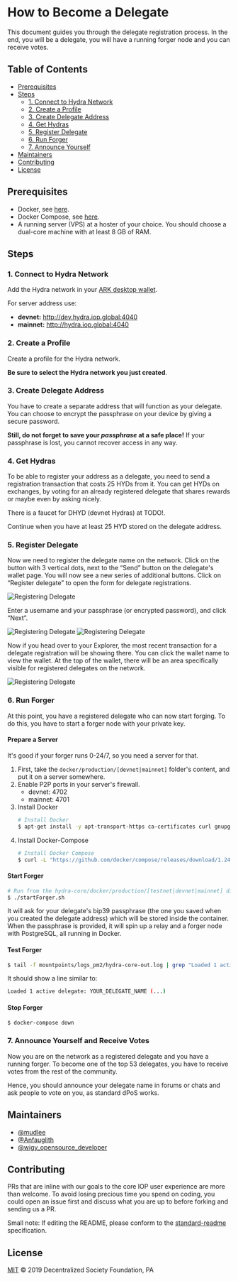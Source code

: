 # How to Become a Delegate

This document guides you through the delegate registration process. In the end, you will be a delegate, you will have a running forger node and you can receive votes.

## Table of Contents <!-- omit in toc -->

-   [Prerequisites](#Prerequisites)
-   [Steps](#Steps)
    -   [1. Connect to Hydra Network](#1.-Connect-to-Hydra-Network)
    -   [2. Create a Profile](#2.-Create-a-Profile)
    -   [3. Create Delegate Address](#3.-Create-Delegate-Address)
    -   [4. Get Hydras](#4.-Get-Hydras)
    -   [5. Register Delegate](#5.-Register-Delegate)
    -   [6. Run Forger](#6.-Run-Forger)
    -   [7. Announce Yourself](#7.-Announce-Yourself-and-Receive-Votes)
-   [Maintainers](#Maintainers)
-   [Contributing](#Contributing)
-   [License](#License)

## Prerequisites

-   Docker, see [here](https://docs.docker.com/install/).
-   Docker Compose, see [here](https://docs.docker.com/compose/install/).
-   A running server (VPS) at a hoster of your choice. You should choose a dual-core machine with at least 8 GB of RAM.

## Steps

### 1. Connect to Hydra Network

Add the Hydra network in your [ARK desktop wallet](https://ark.io/wallet).

For server address use:

-   **devnet:** http://dev.hydra.iop.global:4040
-   **mainnet:** http://hydra.iop.global:4040

### 2. Create a Profile

Create a profile for the Hydra network.

**Be sure to select the Hydra network you just created**.

### 3. Create Delegate Address

You have to create a separate address that will function as your delegate. You can choose to encrypt the passphrase on your device by giving a secure password.

**Still, do not forget to save your _passphrase_ at a safe place!** If your passphrase is lost, you cannot recover access in any way.

### 4. Get Hydras

To be able to register your address as a delegate, you need to send a registration transaction that costs 25 HYDs from it.
You can get HYDs on exchanges, by voting for an already registered delegate that shares rewards or maybe even by asking nicely.

There is a faucet for DHYD (devnet Hydras) at TODO!.

Continue when you have at least 25 HYD stored on the delegate address.

### 5. Register Delegate

Now we need to register the delegate name on the network. Click on the button with 3 vertical dots, next to the “Send” button on the delegate's wallet page. You will now see a new series of additional buttons. Click on “Register delegate” to open the form for delegate registrations.

![Registering Delegate](assets/register_delegate.png)

Enter a username and your passphrase (or encrypted password), and click “Next”.

![Registering Delegate](assets/register_delegate2.png)
![Registering Delegate](assets/register_delegate3.png)

Now if you head over to your Explorer, the most recent transaction for a delegate registration will be showing there. You can click the wallet name to view the wallet. At the top of the wallet, there will be an area specifically visible for registered delegates on the network.

![Registering Delegate](assets/register_delegate4.png)

### 6. Run Forger

At this point, you have a registered delegate who can now start forging. To do this, you have to start a forger node with your private key.

#### Prepare a Server

It's good if your forger runs 0-24/7, so you need a server for that.

1. First, take the `docker/production/[devnet|mainnet]` folder's content, and put it on a server somewhere.
2. Enable P2P ports in your server's firewall.
    - devnet: 4702
    - mainnet: 4701
3. Install Docker
    ```bash
    # Install Docker
    $ apt-get install -y apt-transport-https ca-certificates curl gnupg-agent software-properties-common && curl -fsSL https://download.docker.com/linux/ubuntu/gpg | apt-key add - && add-apt-repository "deb [arch=amd64] https://download.docker.com/linux/ubuntu $(lsb_release -cs) stable" && apt-get update && apt-get install -y docker-ce docker-ce-cli containerd.io
    ```
4. Install Docker-Compose
    ```bash
    # Install Docker Compose
    $ curl -L "https://github.com/docker/compose/releases/download/1.24.1/docker-compose-$(uname -s)-$(uname -m)" -o /usr/local/bin/docker-compose && chmod +x /usr/local/bin/docker-compose && ln -s /usr/local/bin/docker-compose /usr/bin/docker-compose
    ```

#### Start Forger

```bash
# Run from the hydra-core/docker/production/[testnet|devnet|mainnet] directory
$ ./startForger.sh
```

It will ask for your delegate's bip39 passphrase (the one you saved when you created the delegate address) which will be stored inside the container. When the passphrase is provided, it will spin up a relay and a forger node with PostgreSQL, all running in Docker.

#### Test Forger

```bash
$ tail -f mountpoints/logs_pm2/hydra-core-out.log | grep "Loaded 1 active delegate"
```

It should show a line similar to:

```bash
Loaded 1 active delegate: YOUR_DELEGATE_NAME (...)
```

#### Stop Forger

```bash
$ docker-compose down
```

### 7. Announce Yourself and Receive Votes

Now you are on the network as a registered delegate and you have a running forger. To become one of the top 53 delegates, you have to receive votes from the rest of the community.

Hence, you should announce your delegate name in forums or chats and ask people to vote on you, as standard dPoS works.

## Maintainers

-   [@mudlee](https://github.com/mudlee)
-   [@Anfauglith](https://github.com/Anfauglith)
-   [@wigy_opensource_developer](https://github.com/wigy_opensource_developer)

## Contributing

PRs that are inline with our goals to the core IOP user experience are
more than welcome. To avoid losing precious time you spend on coding, you could
open an issue first and discuss what you are up to before forking and sending us
a PR.

Small note: If editing the README, please conform to the
[standard-readme](https://github.com/RichardLitt/standard-readme) specification.

## License

[MIT](https://spdx.org/licenses/MIT)
© 2019 Decentralized Society Foundation, PA
